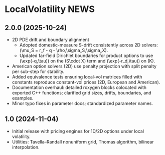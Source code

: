 # LocalVolatility NEWS

## 2.0.0 (2025-10-24)

- 2D PDE drift and boundary alignment
  - Adopted domestic-measure S-drift consistently across 2D solvers:
    \(\mu_S = r_f - q - \rho\,\sigma_S\,\sigma_X\).
  - Updated far-field Dirichlet boundaries for product options to use
    \(\exp(-q\,\tau)\) on the \(S\cdot X\) term and \(\exp(-r_d\,\tau)\) on \(K\).
- American option solvers (2D) use penalty projection with split penalty per sub-step for stability.
- Added equivalence tests ensuring local-vol matrices filled with constants reproduce constant-vol prices (2D, European and American).
- Documentation overhaul: detailed roxygen blocks colocated with exported C++ functions; clarified grid sizes, drifts, boundaries, and examples.
- Minor typo fixes in parameter docs; standardized parameter names.

## 1.0 (2024-11-04)

- Initial release with pricing engines for 1D/2D options under local volatility.
- Utilities: Tavella–Randall nonuniform grid, Thomas algorithm, bilinear interpolation.
